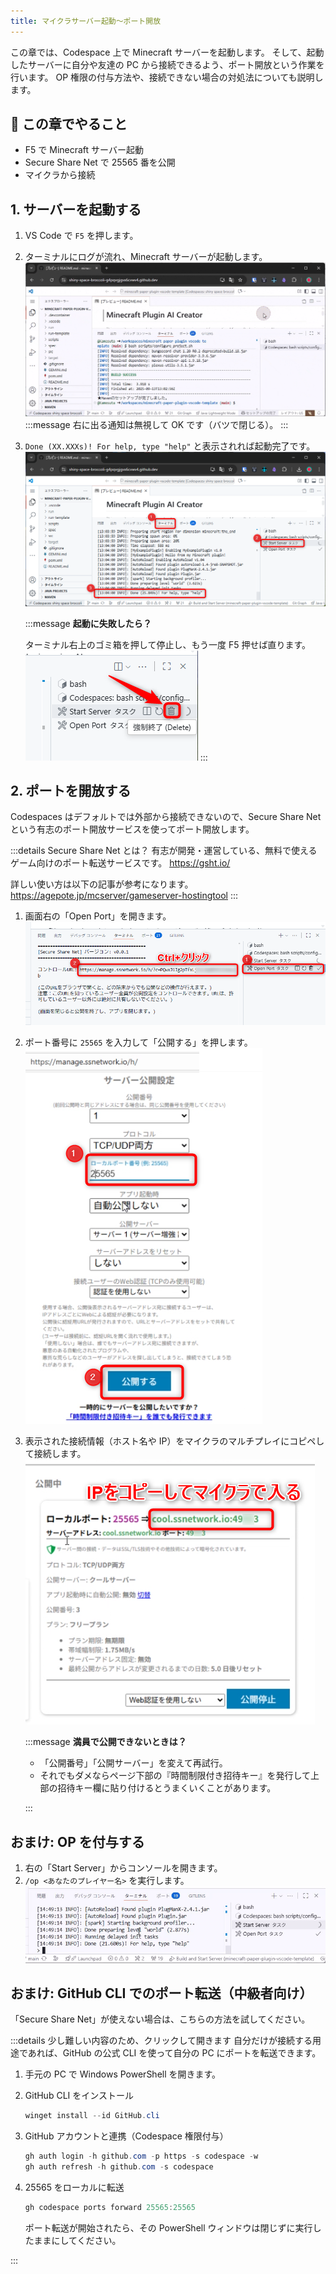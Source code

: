 ```yaml
---
title: マイクラサーバー起動～ポート開放
---
```


この章では、Codespace 上で Minecraft サーバーを起動します。
そして、起動したサーバーに自分や友達の PC から接続できるよう、ポート開放という作業を行います。
OP 権限の付与方法や、接続できない場合の対処法についても説明します。

## 🎯 この章でやること

- F5 で Minecraft サーバー起動
- Secure Share Net で 25565 番を公開
- マイクラから接続

## 1. サーバーを起動する

1. VS Code で `F5` を押します。
2. ターミナルにログが流れ、Minecraft サーバーが起動します。
   ![](/images/minecraft-plugin-tutorial/start-server-and-open-port/debug-start.gif)
   :::message
   右に出る通知は無視して OK です（バツで閉じる）。
   :::
3. `Done (XX.XXXs)! For help, type "help"` と表示されれば起動完了です。  
   ![](/images/minecraft-plugin-tutorial/start-server-and-open-port/server-started-done.png)

   :::message
   **起動に失敗したら？**

   ターミナル右上のゴミ箱を押して停止し、もう一度 F5 押せば直ります。
   ![](/images/minecraft-plugin-tutorial/start-server-and-open-port/console-retry.png)
   :::

## 2. ポートを開放する

Codespaces はデフォルトでは外部から接続できないので、Secure Share Net という有志のポート開放サービスを使ってポート開放します。

:::details Secure Share Net とは？
有志が開発・運営している、無料で使えるゲーム向けのポート転送サービスです。
https://gsht.io/

詳しい使い方は以下の記事が参考になります。
https://agepote.jp/mcserver/gameserver-hostingtool
:::

1. 画面右の「Open Port」を開きます。  
   ![](/images/minecraft-plugin-tutorial/start-server-and-open-port/secure-share-open-port.png)
2. ポート番号に `25565` を入力して「公開する」を押します。  
   ![](/images/minecraft-plugin-tutorial/start-server-and-open-port/secure-share-port-form.png)
3. 表示された接続情報（ホスト名や IP）をマイクラのマルチプレイにコピペして接続します。  
   ![](/images/minecraft-plugin-tutorial/start-server-and-open-port/copy-ip-to-minecraft.png)

   :::message
   **満員で公開できないときは？**

   - 「公開番号」「公開サーバー」を変えて再試行。
   - それでもダメならページ下部の『時間制限付き招待キー』を発行して上部の招待キー欄に貼り付けるとうまくいくことがあります。

   :::

## おまけ: OP を付与する

1. 右の「Start Server」からコンソールを開きます。
2. `/op <あなたのプレイヤー名>` を実行します。  
   ![](/images/minecraft-plugin-tutorial/start-server-and-open-port/grant-op-console.gif)

## おまけ: GitHub CLI でのポート転送（中級者向け）

「Secure Share Net」が使えない場合は、こちらの方法を試してください。

:::details 少し難しい内容のため、クリックして開きます
自分だけが接続する用途であれば、GitHub の公式 CLI を使って自分の PC にポートを転送できます。

1. 手元の PC で Windows PowerShell を開きます。

2. GitHub CLI をインストール

   ```powershell
   winget install --id GitHub.cli
   ```

3. GitHub アカウントと連携（Codespace 権限付与）

   ```powershell
   gh auth login -h github.com -p https -s codespace -w
   gh auth refresh -h github.com -s codespace
   ```

4. 25565 をローカルに転送

   ```powershell
   gh codespace ports forward 25565:25565
   ```

   ポート転送が開始されたら、その PowerShell ウィンドウは閉じずに実行したままにしてください。

:::
